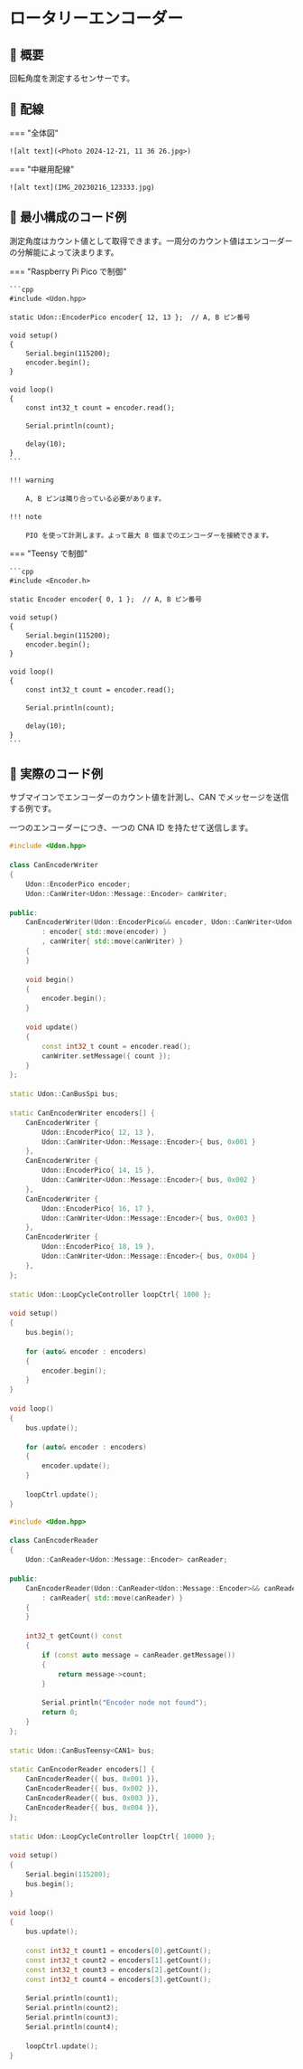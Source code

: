 # ロータリーエンコーダー

## 🌟 概要

回転角度を測定するセンサーです。

## 🌟 配線

=== "全体図"

    ![alt text](<Photo 2024-12-21, 11 36 26.jpg>)

=== "中継用配線"

    ![alt text](IMG_20230216_123333.jpg)

## 🌟 最小構成のコード例

測定角度はカウント値として取得できます。一周分のカウント値はエンコーダーの分解能によって決まります。

=== "Raspberry Pi Pico で制御"

    ```cpp
    #include <Udon.hpp>

    static Udon::EncoderPico encoder{ 12, 13 };  // A, B ピン番号

    void setup()
    {
        Serial.begin(115200);
        encoder.begin();
    }

    void loop()
    {
        const int32_t count = encoder.read();
        
        Serial.println(count);

        delay(10);
    }
    ```

    !!! warning

        A, B ピンは隣り合っている必要があります。

    !!! note

        PIO を使って計測します。よって最大 8 個までのエンコーダーを接続できます。

=== "Teensy で制御"

    ```cpp
    #include <Encoder.h>

    static Encoder encoder{ 0, 1 };  // A, B ピン番号

    void setup()
    {
        Serial.begin(115200);
        encoder.begin();
    }

    void loop()
    {
        const int32_t count = encoder.read();

        Serial.println(count);
        
        delay(10);
    }
    ```

## 🌟 実際のコード例

サブマイコンでエンコーダーのカウント値を計測し、CAN でメッセージを送信する例です。

一つのエンコーダーにつき、一つの CNA ID を持たせて送信します。

```cpp title="サブマイコン側 (Raspberry Pi Pico)"
#include <Udon.hpp>

class CanEncoderWriter
{
    Udon::EncoderPico encoder;
    Udon::CanWriter<Udon::Message::Encoder> canWriter;

public:
    CanEncoderWriter(Udon::EncoderPico&& encoder, Udon::CanWriter<Udon::Message::Encoder>&& canWriter)
        : encoder{ std::move(encoder) }
        , canWriter{ std::move(canWriter) }
    {
    }

    void begin()
    {
        encoder.begin();
    }

    void update()
    {
        const int32_t count = encoder.read();
        canWriter.setMessage({ count });
    }
};

static Udon::CanBusSpi bus;

static CanEncoderWriter encoders[] {
    CanEncoderWriter {
        Udon::EncoderPico{ 12, 13 },
        Udon::CanWriter<Udon::Message::Encoder>{ bus, 0x001 }
    },
    CanEncoderWriter {
        Udon::EncoderPico{ 14, 15 },    
        Udon::CanWriter<Udon::Message::Encoder>{ bus, 0x002 }
    },
    CanEncoderWriter {
        Udon::EncoderPico{ 16, 17 },
        Udon::CanWriter<Udon::Message::Encoder>{ bus, 0x003 }
    },
    CanEncoderWriter {
        Udon::EncoderPico{ 18, 19 },
        Udon::CanWriter<Udon::Message::Encoder>{ bus, 0x004 }
    },
};

static Udon::LoopCycleController loopCtrl{ 1000 };

void setup()
{
    bus.begin();

    for (auto& encoder : encoders)
    {
        encoder.begin();
    }
}

void loop()
{
    bus.update();

    for (auto& encoder : encoders)
    {
        encoder.update();
    }

    loopCtrl.update();
}
```

```cpp title="メインマイコン側 (Teensy4.0)"
#include <Udon.hpp>

class CanEncoderReader
{
    Udon::CanReader<Udon::Message::Encoder> canReader;

public:
    CanEncoderReader(Udon::CanReader<Udon::Message::Encoder>&& canReader)
        : canReader{ std::move(canReader) }
    {
    }

    int32_t getCount() const
    {
        if (const auto message = canReader.getMessage())
        {
            return message->count;
        }

        Serial.println("Encoder node not found");
        return 0;
    }
};

static Udon::CanBusTeensy<CAN1> bus;

static CanEncoderReader encoders[] {
    CanEncoderReader{{ bus, 0x001 }},
    CanEncoderReader{{ bus, 0x002 }},
    CanEncoderReader{{ bus, 0x003 }},
    CanEncoderReader{{ bus, 0x004 }},
};

static Udon::LoopCycleController loopCtrl{ 10000 };

void setup()
{
    Serial.begin(115200);
    bus.begin();
}

void loop()
{
    bus.update();

    const int32_t count1 = encoders[0].getCount();
    const int32_t count2 = encoders[1].getCount();
    const int32_t count3 = encoders[2].getCount();
    const int32_t count4 = encoders[3].getCount();

    Serial.println(count1);
    Serial.println(count2);
    Serial.println(count3);
    Serial.println(count4);

    loopCtrl.update();
}
```
